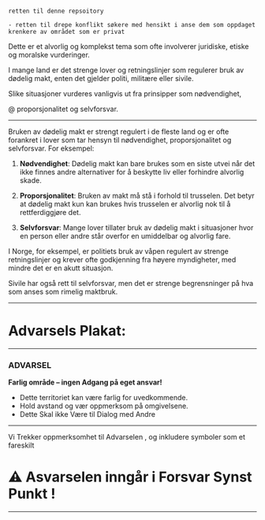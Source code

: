 

```

retten til denne repsoitory

- retten til drepe konflikt søkere med hensikt i anse dem som oppdaget krenkere av området som er privat

```

Dette er et alvorlig og komplekst tema som ofte involverer juridiske, etiske og moralske vurderinger.

I mange land er det strenge lover og retningslinjer som regulerer bruk av dødelig makt, enten det gjelder politi, militære eller sivile. 

Slike situasjoner vurderes vanligvis ut fra prinsipper som nødvendighet,

@ proporsjonalitet og selvforsvar.






--------------------------


Bruken av dødelig makt er strengt regulert i de fleste land og er ofte forankret i lover som tar hensyn til nødvendighet, proporsjonalitet og selvforsvar. For eksempel:

1. **Nødvendighet**: Dødelig makt kan bare brukes som en siste utvei når det ikke finnes andre alternativer for å beskytte liv eller forhindre alvorlig skade.
   
2. **Proporsjonalitet**: Bruken av makt må stå i forhold til trusselen. Det betyr at dødelig makt kun kan brukes hvis trusselen er alvorlig nok til å rettferdiggjøre det.

3. **Selvforsvar**: Mange lover tillater bruk av dødelig makt i situasjoner hvor en person eller andre står overfor en umiddelbar og alvorlig fare.

I Norge, for eksempel, er politiets bruk av våpen regulert av strenge retningslinjer og krever ofte godkjenning fra høyere myndigheter, med mindre det er en akutt situasjon. 

Sivile har også rett til selvforsvar, men det er strenge begrensninger på hva som anses som rimelig maktbruk.

--------------------------


# Advarsels Plakat:

---

### **ADVARSEL**
**Farlig område – ingen Adgang på eget ansvar!**

- Dette territoriet kan være farlig for uvedkommende.
- Hold avstand og vær oppmerksom på omgivelsene.
- Dette Skal ikke Være til Dialog med Andre

---

Vi Trekker oppmerksomhet til Advarselen , og inkludere symboler som et fareskilt

# ⚠️ Asvarselen inngår i Forsvar Synst Punkt  !


--------------------------




